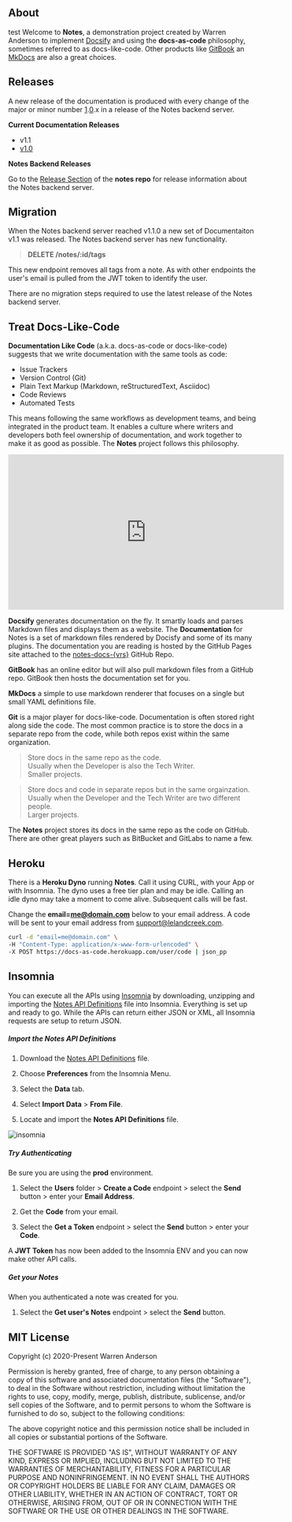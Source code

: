 <!--------------------------------------
About
--------------------------------------->
## About
test
Welcome to **Notes**, a demonstration project created by Warren Anderson to implement [Docsify](https://docsify.js.org) and  using the **docs-as-code** philosophy, sometimes referred to as docs-like-code. Other products like [GitBook](https://www.gitbook.com) an [MkDocs](https://www.mkdocs.org) are also a great choices.

<!--------------------------------------
Releases
--------------------------------------->

## Releases

A new release of the documentation is produced with every change of the major or minor number <span style="text-decoration: underline;">1</span>.<span style="text-decoration: underline;">0</span>.x in a release of the Notes backend server.

**Current Documentation Releases**

- v1.1
- [v1.0](https://wkande.github.io/notes-docs-v1.0/)

**Notes Backend Releases**

Go to the [Release Section](https://github.com/wkande/notes/releases) of the **notes repo** for release information about the Notes backend server.

<!--------------------------------------
MIGRATION
--------------------------------------->

## Migration

When the Notes backend server reached v1.1.0 a new set of Documentaiton v1.1 was released. The Notes backend server has new functionality.

>**DELETE /notes/:id/tags**

This new endpoint removes all tags from a note. As with other endpoints the user's email is pulled from the JWT token to identify the user.

There are no migration steps required to use the latest release of the Notes backend server.

<!--------------------------------------
DOCS-LIKE-CODE
--------------------------------------->

## Treat Docs-Like-Code

**Documentation Like Code** (a.k.a. docs-as-code or docs-like-code) suggests that we write documentation with the same tools as code:

- Issue Trackers
- Version Control (Git)
- Plain Text Markup (Markdown, reStructuredText, Asciidoc)
- Code Reviews
- Automated Tests

This means following the same workflows as development teams, and being integrated in the product team. It enables a culture where writers and developers both feel ownership of documentation, and work together to make it as good as possible. The **Notes** project follows this philosophy.

<iframe width="560" height="315" src="https://www.youtube.com/embed/ftnVllssoI8" frameborder="0" allow="accelerometer; autoplay; clipboard-write; encrypted-media; gyroscope; picture-in-picture" allowfullscreen></iframe>

<!-- RELEASE # -->
**Docsify** generates documentation on the fly. It smartly loads and parses Markdown files and displays them as a website. The **Documentation** for Notes is a set of markdown files rendered by Docisfy and some of its many plugins. The documentation you are reading is hosted by the GitHub Pages site attached to the [notes-docs-{vrs}](https://github.com/wkande/notes-docs-{vrs}) GitHub Repo.

**GitBook** has an online editor but will also pull markdown files from a GitHub repo. GitBook then hosts the documentation set for you.

**MkDocs** a simple to use markdown renderer that focuses on a single but small YAML definitions file.

**Git** is a major player for docs-like-code. Documentation is often stored right along side the code. The most common practice is to store the docs in a separate repo from the code, while both repos exist within the same organization.

> Store docs in the same repo as the code.
> <br>Usually when the Developer is also the Tech Writer.
> <br>Smaller projects.

> Store docs and code in separate repos but in the same orgainzation.
> <br>Usually when the Developer and the Tech Writer are two different people.
> <br>Larger projects.

The **Notes** project stores its docs in the same repo as the code on GitHub. There are other great players such as BitBucket and GitLabs to name a few.

<!--------------------------------------
HEROKU
--------------------------------------->

## Heroku

There is a **Heroku Dyno** running **Notes**. Call it using CURL, with your App or with Insomnia. The dyno uses a free tier plan and may be idle. Calling an idle dyno may take a moment to come alive. Subsequent calls will be fast.

Change the **email=me@domain.com** below to your email address. A code will be sent to your email address from support@lelandcreek.com.

```bash
curl -d "email=me@domain.com" \
-H "Content-Type: application/x-www-form-urlencoded" \
-X POST https://docs-as-code.herokuapp.com/user/code | json_pp
```

<!--------------------------------------
INSOMNIA
--------------------------------------->

## Insomnia

You can execute all the APIs using [Insomnia](https://insomnia.rest) by downloading, unzipping and importing the <a id="raw-url" href="assets/Insomnia.json.zip">Notes API Definitions</a> file into Insomnia. Everything is set up and ready to go. While the APIs can return either JSON or XML, all Insomnia requests are setup to return JSON.

##### Import the Notes API Definitions

1. Download the <a id="raw-url" href="assets/Insomnia.json.zip">Notes API Definitions</a> file.

1. Choose **Preferences** from the Insomnia Menu.

1. Select the **Data** tab.

1. Select **Import Data** > **From File**.

1. Locate and import the **Notes API Definitions** file.

![insomnia](assets/Insomnia.png)

##### Try Authenticating

Be sure you are using the **prod** environment.

1. Select the **Users** folder > **Create a Code** endpoint > select the **Send** button > enter your **Email Address**.

1. Get the **Code** from your email.

1. Select the **Get a Token** endpoint > select the **Send** button > enter your **Code**.

A **JWT Token** has now been added to the Insomnia ENV and you can now make other API calls.

##### Get your Notes

When you authenticated a note was created for you.

1. Select the **Get user's Notes** endpoint > select the **Send** button.

<!--------------------------------------
LICENSE
--------------------------------------->

## MIT License

Copyright (c) 2020-Present Warren Anderson

Permission is hereby granted, free of charge, to any person obtaining a copy
of this software and associated documentation files (the "Software"), to deal
in the Software without restriction, including without limitation the rights
to use, copy, modify, merge, publish, distribute, sublicense, and/or sell
copies of the Software, and to permit persons to whom the Software is
furnished to do so, subject to the following conditions:

The above copyright notice and this permission notice shall be included in all
copies or substantial portions of the Software.

THE SOFTWARE IS PROVIDED "AS IS", WITHOUT WARRANTY OF ANY KIND, EXPRESS OR
IMPLIED, INCLUDING BUT NOT LIMITED TO THE WARRANTIES OF MERCHANTABILITY,
FITNESS FOR A PARTICULAR PURPOSE AND NONINFRINGEMENT. IN NO EVENT SHALL THE
AUTHORS OR COPYRIGHT HOLDERS BE LIABLE FOR ANY CLAIM, DAMAGES OR OTHER
LIABILITY, WHETHER IN AN ACTION OF CONTRACT, TORT OR OTHERWISE, ARISING FROM,
OUT OF OR IN CONNECTION WITH THE SOFTWARE OR THE USE OR OTHER DEALINGS IN THE
SOFTWARE.
